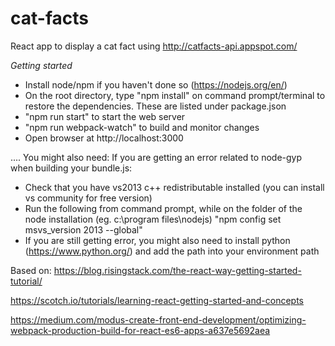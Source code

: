 # cat-facts
React app to display a cat fact using http://catfacts-api.appspot.com/

*Getting started*
- Install node/npm if you haven't done so (https://nodejs.org/en/)
- On the root directory, type "npm install" on command prompt/terminal to restore the dependencies. These are listed under package.json
- "npm run start" to start the web server
- "npm run webpack-watch" to build and monitor changes
- Open browser at http://localhost:3000

.... You might also need:
If you are getting an error related to node-gyp when building your bundle.js:
- Check that you have vs2013 c++ redistributable installed (you can install vs community for free version)
- Run the following from command prompt, while on the folder of the node installation (eg. c:\program files\nodejs\) "npm config set msvs_version 2013 --global"
- If you are still getting error, you might also need to install python (https://www.python.org/) and add the path into your environment path

Based on:
https://blog.risingstack.com/the-react-way-getting-started-tutorial/

https://scotch.io/tutorials/learning-react-getting-started-and-concepts

https://medium.com/modus-create-front-end-development/optimizing-webpack-production-build-for-react-es6-apps-a637e5692aea

